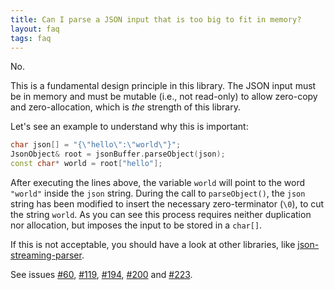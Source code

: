 ```yaml
---
title: Can I parse a JSON input that is too big to fit in memory?
layout: faq
tags: faq
---
```


No.

This is a fundamental design principle in this library.
The JSON input must be in memory and must be mutable (i.e., not read-only) to allow zero-copy and zero-allocation, which is *the* strength of this library.

Let's see an example to understand why this is important:

```c++
char json[] = "{\"hello\":\"world\"}";
JsonObject& root = jsonBuffer.parseObject(json);
const char* world = root["hello"];
```

After executing the lines above, the variable `world` will point to the word `"world"` inside the `json` string. During the call to `parseObject()`, the `json` string has been modified to insert the necessary zero-terminator (`\0`), to cut the string `world`.
As you can see this process requires neither duplication nor allocation, but imposes the input to be stored in a `char[]`.

If this is not acceptable, you should have a look at other libraries, like [json-streaming-parser](https://github.com/squix78/json-streaming-parser).

See issues [#60](https://github.com/bblanchon/ArduinoJson/issues/60), [#119](https://github.com/bblanchon/ArduinoJson/issues/119), [#194](https://github.com/bblanchon/ArduinoJson/issues/194), [#200](https://github.com/bblanchon/ArduinoJson/issues/200) and [#223](https://github.com/bblanchon/ArduinoJson/issues/223).
